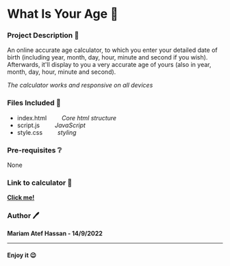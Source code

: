 # What Is Your Age :birthday:


### Project Description :page_facing_up:

An online accurate age calculator, to which you enter your detailed date of birth (including year, month, day, hour, minute and second if you wish). Afterwards, it'll display to you a very accurate age of yours (also in  year, month, day, hour, minute and second).

_The calculator works and responsive on all devices_


### Files Included 	:file_folder:

- index.html &nbsp;&nbsp;&nbsp;&nbsp;&nbsp;&nbsp;&nbsp; _Core html structure_
- script.js   &nbsp;&nbsp;&nbsp;&nbsp;&nbsp;&nbsp;&nbsp;   _JavaScript_
- style.css   &nbsp;&nbsp;&nbsp;&nbsp;&nbsp;&nbsp;&nbsp;   _styling_


### Pre-requisites :grey_question:

None

### Link to calculator :link:

**<a href="https://mariamatef226.github.io/what-is-your-age/index.html"> Click me! </a>**


### Author 🖊️

**Mariam Atef Hassan  - 14/9/2022**

<hr>

#### Enjoy it :wink:
